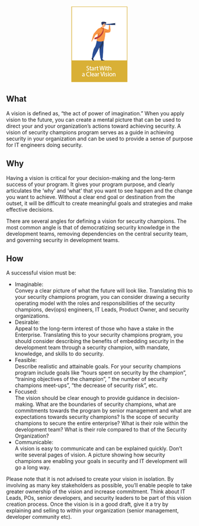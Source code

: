 <p align="center">
  <img src="/assets/images/principles/OWASP Security Champions Manifesto icon2.png" /><br>
</p>

## What

A vision is defined as, “the act of power of imagination.”  When you apply vision to the future, you can create a mental picture that can be used to direct your and your organization’s actions toward achieving security. A vision of security champions program serves as a guide in achieving security in your organization and can be used to provide a sense of purpose for IT engineers doing security.

## Why

Having a vision is critical for your decision-making and the long-term success of your program. It gives your program purpose, and clearly articulates the ‘why’ and ‘what’ that you want to see happen and the change you want to achieve. Without a clear end goal or destination from the outset, it will be difficult to create meaningful goals and strategies and make effective decisions.

There are several angles for defining a vision for security champions. The most common angle is that of democratizing security knowledge in the development teams, removing dependencies on the central security team, and governing security in development teams.

## How

A successful vision must be:

* Imaginable:<br>
Convey a clear picture of what the future will look like. Translating this to your security champions program, you can consider drawing a security operating model with the roles and responsibilities of the security champions, dev(ops) engineers, IT Leads, Product Owner, and security organizations.
* Desirable:<br>
Appeal to the long-term interest of those who have a stake in the
Enterprise. Translating this to your security champions program, you should consider describing the benefits of embedding security in the development team through a security champion, with mandate, knowledge, and skills to do security.
* Feasible:<br>
Describe realistic and attainable goals. For your security champions program include goals like “hours spent on security by the champion”, “training objectives of the champion”, ” the number of security champions meet-ups”, “the decrease of security risk”,  etc.
* Focused:<br>
The vision should be clear enough to provide guidance in decision-making. What are the boundaries of security champions, what are commitments towards the program by senior management and what are expectations towards security champions? Is the scope of security champions to secure the entire enterprise? What is their role within the development team? What is their role compared to that of the Security Organization?
* Communicable:<br>
A vision is easy to communicate and can be explained quickly. Don’t write several pages of vision. A picture showing how security champions are enabling your goals in security and IT development will go a long way.

Please note that it is not advised to create your vision in isolation. By involving as many key stakeholders as possible, you’ll enable people to take greater ownership of the vision and increase commitment. Think about IT Leads, POs, senior developers, and security leaders to be part of this vision creation process. Once the vision is in a good draft, give it a try by explaining and selling to within your organization (senior management, developer community etc).
